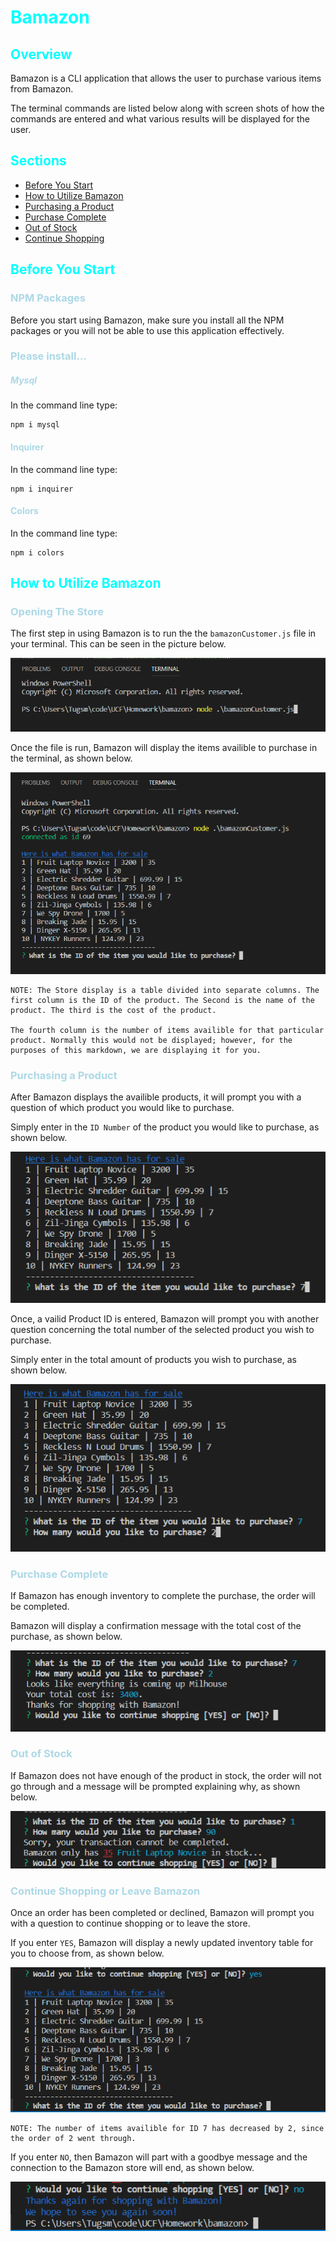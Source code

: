 # Bamazon

## Overview
Bamazon is a CLI application that allows the user to purchase various items from Bamazon.

The terminal commands are listed below along with screen shots of how the commands are entered and what various results will be displayed for the user.

## Sections
- [Before You Start](#before-you-start)
- [How to Utilize Bamazon](#how-to-utilize-bamazon)
- [Purchasing a Product](#purchasing-a-product)
- [Purchase Complete](#purchase-complete)
- [Out of Stock](#out-of-stock)
- [Continue Shopping](#continue-shopping-or-leave-bamazon)

## Before You Start
### NPM Packages
Before you start using Bamazon, make sure you install all the NPM packages or you will not be able to use this application effectively.

### Please install...

##### Mysql
In the command line type:

    npm i mysql


#### Inquirer
In the command line type:

    npm i inquirer

#### Colors
In the command line type:

    npm i colors

## How to Utilize Bamazon
### Opening The Store
The first step in using Bamazon is to run the the `bamazonCustomer.js` file in your terminal. This can be seen in the picture below.

![Running BamazonCustomer.js](images/run-node.PNG)

Once the file is run, Bamazon will display the items availible to purchase in the terminal, as shown below.

![Store Inventory](images/after-run.PNG)

    NOTE: The Store display is a table divided into separate columns. The first column is the ID of the product. The Second is the name of the product. The third is the cost of the product.

    The fourth column is the number of items availible for that particular product. Normally this would not be displayed; however, for the purposes of this markdown, we are displaying it for you.

### Purchasing a Product
After Bamazon displays the availible products, it will prompt you with a question of which product you would like to purchase.

Simply enter in the `ID Number` of the product you would like to purchase, as shown below.

![Selecting a Product](images/enter-id.PNG)

Once, a vailid Product ID is entered, Bamazon will prompt you with another question concerning the total number of the selected product you wish to purchase.

Simply enter in the total amount of products you wish to purchase, as shown below.

![Desired Amount](images/number-ordered.PNG)

### Purchase Complete
If Bamazon has enough inventory to complete the purchase, the order will be completed.

Bamazon will display a confirmation message with the total cost of the purchase, as shown below.

![Purchase Complete](images/purchase-complete.PNG)

### Out of Stock
If Bamazon does not have enough of the product in stock, the order will not go through and a message will be prompted explaining why, as shown below.

![Out of Stock](images/out-of-stock.PNG)

### Continue Shopping or Leave Bamazon
Once an order has been completed or declined, Bamazon will prompt you with a question to continue shopping or to leave the store.

If you enter `YES`, Bamazon will display a newly updated inventory table for you to choose from, as shown below.

![Continue Shopping](images/continue.PNG)

    NOTE: The number of items availible for ID 7 has decreased by 2, since the order of 2 went through.

If you enter `NO`, then Bamazon will part with a goodbye message and the connection to the Bamazon store will end, as shown below.

![Stop Shopping](images/goodbye.PNG)

<style>
h1,h2{
    color: cyan;
}

h3,h4,h5{
    color: lightblue;
}
</style>
